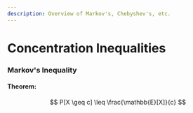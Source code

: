 ```yaml
---
description: Overview of Markov's, Chebyshev's, etc.
---
```


# Concentration Inequalities

### Markov's Inequality

#### Theorem:

$$
P[X \geq c] \leq      \frac{\mathbb{E}[X]}{c}
$$

#### &#x20;
